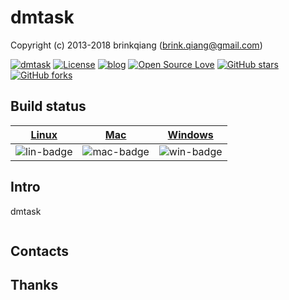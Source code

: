 # dmtask

Copyright (c) 2013-2018 brinkqiang (brink.qiang@gmail.com)

[![dmtask](https://img.shields.io/badge/brinkqiang-dmtask-blue.svg?style=flat-square)](https://github.com/brinkqiang/dmtask)
[![License](https://img.shields.io/badge/license-MIT-brightgreen.svg)](https://github.com/brinkqiang/dmtask/blob/master/LICENSE)
[![blog](https://img.shields.io/badge/Author-Blog-7AD6FD.svg)](https://brinkqiang.github.io/)
[![Open Source Love](https://badges.frapsoft.com/os/v3/open-source.png)](https://github.com/brinkqiang)
[![GitHub stars](https://img.shields.io/github/stars/brinkqiang/dmtask.svg?label=Stars)](https://github.com/brinkqiang/dmtask) 
[![GitHub forks](https://img.shields.io/github/forks/brinkqiang/dmtask.svg?label=Fork)](https://github.com/brinkqiang/dmtask)

## Build status
| [Linux][lin-link] | [Mac][mac-link] | [Windows][win-link] |
| :---------------: | :----------------: | :-----------------: |
| ![lin-badge]      | ![mac-badge]       | ![win-badge]        |

[lin-badge]: https://github.com/brinkqiang/dmtask/workflows/linux/badge.svg "linux build status"
[lin-link]:  https://github.com/brinkqiang/dmtask/actions/workflows/linux.yml "linux build status"
[mac-badge]: https://github.com/brinkqiang/dmtask/workflows/mac/badge.svg "mac build status"
[mac-link]:  https://github.com/brinkqiang/dmtask/actions/workflows/mac.yml "mac build status"
[win-badge]: https://github.com/brinkqiang/dmtask/workflows/win/badge.svg "win build status"
[win-link]:  https://github.com/brinkqiang/dmtask/actions/workflows/win.yml "win build status"

## Intro
dmtask
```cpp
```
## Contacts

## Thanks
